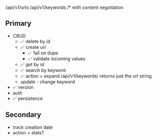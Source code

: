 
/api/v1/urls
/api/v1/keywords
/* with content negotiation

Primary 
----
* CRUD
  * ✅ delete by id
  * ✅ create url
    * ✅ fail on dupe 
    * ✅ validate incoming values
  * ✅ get by id
  * ✅ search by keyword
  * ✅ action = expand /api/v1/keywords/<keyword> returns just the url string
  * update - change keyword
* ✅ version
* auth
* ✅ persistence

Secondary
----

* track creation date
* action = stats?
